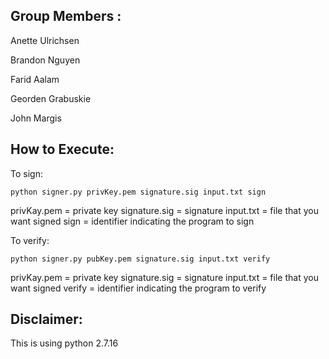 ## Group Members : 

Anette Ulrichsen

Brandon Nguyen

Farid Aalam

Georden Grabuskie

John Margis

## How to Execute:

To sign:

```python signer.py privKey.pem signature.sig input.txt sign```

privKay.pem = private key
signature.sig = signature
input.txt = file that you want signed
sign = identifier indicating the program to sign 

To verify:

```python signer.py pubKey.pem signature.sig input.txt verify```

privKay.pem = private key
signature.sig = signature
input.txt = file that you want signed
verify = identifier indicating the program to verify 

## Disclaimer:

This is using python 2.7.16
